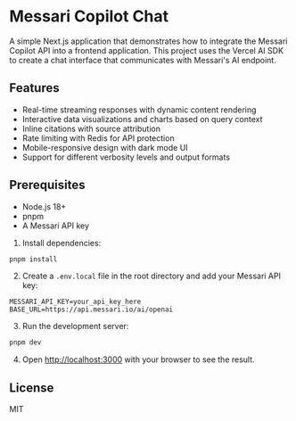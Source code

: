 # Messari Copilot Chat

A simple Next.js application that demonstrates how to integrate the Messari Copilot API into a frontend application. This project uses the Vercel AI SDK to create a chat interface that communicates with Messari's AI endpoint.

## Features

- Real-time streaming responses with dynamic content rendering
- Interactive data visualizations and charts based on query context
- Inline citations with source attribution
- Rate limiting with Redis for API protection
- Mobile-responsive design with dark mode UI
- Support for different verbosity levels and output formats

## Prerequisites

- Node.js 18+
- pnpm
- A Messari API key


1. Install dependencies:

```bash
pnpm install
```

2. Create a `.env.local` file in the root directory and add your Messari API key:

```
MESSARI_API_KEY=your_api_key_here
BASE_URL=https://api.messari.io/ai/openai
```

3. Run the development server:

```bash
pnpm dev
```

4. Open [http://localhost:3000](http://localhost:3000) with your browser to see the result.


## License

MIT
